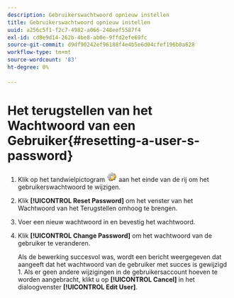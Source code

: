```yaml
---
description: Gebruikerswachtwoord opnieuw instellen
title: Gebruikerswachtwoord opnieuw instellen
uuid: a256c5f1-f2c7-4982-a066-248eef5587f4
exl-id: cd8e9d14-262b-4be8-ab0e-9ffd2efe69fc
source-git-commit: d9df90242ef96188f4e4b5e6d04cfef196b0a628
workflow-type: tm+mt
source-wordcount: '83'
ht-degree: 0%

---
```


# Het terugstellen van het Wachtwoord van een Gebruiker{#resetting-a-user-s-password}

1. Klik op het tandwielpictogram ![](assets/edit_icon.png) aan het einde van de rij om het gebruikerswachtwoord te wijzigen.
1. Klik **[!UICONTROL Reset Password]** om het venster van het Wachtwoord van het Terugstellen omhoog te brengen.
1. Voer een nieuw wachtwoord in en bevestig het wachtwoord.
1. Klik **[!UICONTROL Change Password]** om het wachtwoord van de gebruiker te veranderen.

   Als de bewerking succesvol was, wordt een bericht weergegeven dat aangeeft dat het wachtwoord van de gebruiker met succes is gewijzigd 1. Als er geen andere wijzigingen in de gebruikersaccount hoeven te worden aangebracht, klikt u op **[!UICONTROL Cancel]** in het dialoogvenster **[!UICONTROL Edit User]**.
